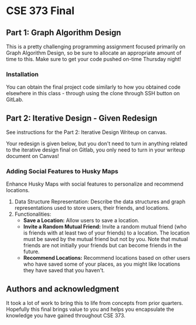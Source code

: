 # CSE 373 Final
## Part 1: Graph Algorithm Design
This is a pretty challenging programming assignment focused primarily on Graph Algorithm Design, so be sure to allocate an appropriate amount of time to this. Make sure to get your code pushed on-time Thursday night!

### Installation
You can obtain the final project code similarly to how you obtained code elsewhere in this class - through using the clone through SSH button on GitLab.

## Part 2: Iterative Design - Given Redesign

See instructions for the Part 2: Iterative Design Writeup on canvas. 

Your redesign is given below, but you don't need to turn in anything related to the iterative design final on Gitlab, you only need to turn in your writeup document on Canvas!

### Adding Social Features to Husky Maps
Enhance Husky Maps with social features to personalize and recommend locations.
1. Data Structure Representation:
Describe the data structures and graph representations used to store users, their friends, and locations.
2. Functionalities:
    - **Save a Location:** Allow users to save a location.
    - **Invite a Random Mutual Friend:** Invite a random mutual friend (who is friends with at least two of your friends) to a location. The location must be saved by the mutual friend but not by you. Note that mutual friends are not initially your friends but can become friends in the future.
    - **Recommend Locations:** Recommend locations based on other users who have saved some of your places, as you might like locations they have saved that you haven't.


## Authors and acknowledgment
It took a lot of work to bring this to life from concepts from prior quarters. Hopefully this final brings value to you and helps you encapsulate the knowledge you have gained throughout CSE 373. 